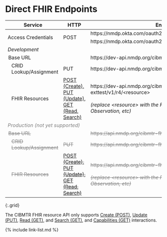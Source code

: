 # Direct FHIR Endpoints

<table>
    <thead>
        <tr>
            <th>Service</th>
            <th>HTTP</th>
            <th>Endpoint(s)</th>
        </tr>
    </thead>
    <tbody>
        <tr>
            <td rowspan="2">Access Credentials</td>
            <td rowspan="2">POST</td>
            <td>https://nmdp.okta.com/oauth2/ausaexcazhLhxKnJs0h7/v1/token</td>
        </tr>
        <tr>
            <td>https://nmdp.okta.com/oauth2/aus3ck6q30qmOdpMb1t7/v1/token</td>
        </tr>
        <tr>
            <td colspan="3"><em>Development</em></td>
        </tr>
        <tr>
            <td style="padding-left:10px">Base URL</td>
            <td></td>
            <td>https://dev-api.nmdp.org/cibmtr-fhir-backend-exttest/v1</td>
        </tr>
        <tr>
            <td style="padding-left:20px">CRID Lookup/Assignment</td>
            <td>PUT</td>
            <td>https://dev-api.nmdp.org/cibmtr-fhir-backend-exttest/v1/CRID</td>
        </tr>
        <tr>
            <td style="padding-left:20px">FHIR Resources</td>
            <td><a href="https://hl7.org/fhir/http.html">POST (Create),<br /> PUT (Update),<br /> GET (Read, Search)</a></td>
            <td>https://dev-api.nmdp.org/cibmtr-fhir-backend-exttest/v1/r4/&lt;resource&gt;<br/><br />
                <em>(replace &lt;resource&gt; with the FHIR resource, e.g., Patient, Observation, etc)</em></td>
        </tr>
        <tr style="color:gray">
            <td colspan="3"><em>Production (not yet supported)</em></td>
        </tr>
        <tr style="color:gray; text-decoration-line: line-through">
            <td style="padding-left:10px">Base URL</td>
            <td></td>
            <td>https://api.nmdp.org/cibmtr-fhir-backend/v1</td>
        </tr>
        <tr style="color:gray; text-decoration-line: line-through">
            <td style="padding-left:20px">CRID Lookup/Assignment</td>
            <td>PUT</td>
            <td>https://api.nmdp.org/cibmtr-fhir-backend/v1/CRID</td>
        </tr>
        <tr style="color:gray; text-decoration-line: line-through">
            <td style="padding-left:20px">FHIR Resources</td>
            <td><a href="https://hl7.org/fhir/http.html">POST (Create),<br /> PUT (Update),<br /> GET (Read, Search)</a></td>
            <td>https://api.nmdp.org/cibmtr-fhir-backend/v1//r4/&lt;resource&gt;<br/><br />
                <em>(replace &lt;resource&gt; with the FHIR resource, e.g., Patient, Observation, etc)</em></td>
        </tr>
    </tbody>
</table>
{:.grid}

The CIBMTR FHIR resource API only supports <a href="https://hl7.org/fhir/http.html#create">Create (POST)</a>, <a href="https://hl7.org/fhir/http.html#update">Update (PUT)</a>, <a href="https://hl7.org/fhir/http.html#read">Read (GET)</a>, and <a href="https://hl7.org/fhir/http.html#search">Search (GET)</a>, and <a href="https://hl7.org/fhir/http.html#capabilities">Capabilities (GET)</a> interactions.

{% include link-list.md %}